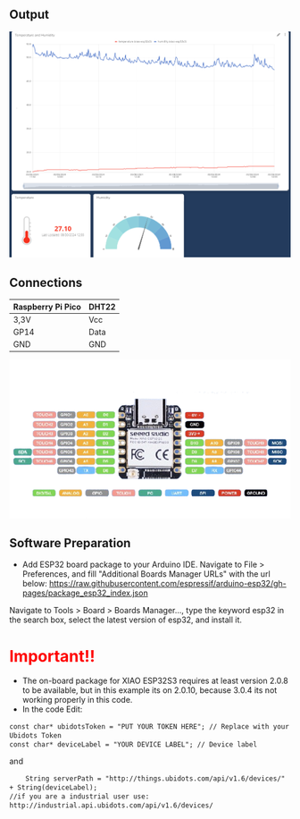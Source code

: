 ## Output
![](https://github.com/DochevM/Seeed-Studio-XIAO-ESP32S3/blob/main/Documents/Output_Ubidots.png)

## Connections

| Raspberry Pi Pico  |       DHT22        |
| ------------------ | -------------------|
| 3,3V               | Vcc                |
| GP14               | Data               |
| GND                | GND                |


![alt text](https://github.com/DochevM/Seeed-Studio-XIAO-ESP32S3/blob/main/Documents/_XIAO_ESP32_Pinout.png)

## Software Preparation

- Add ESP32 board package to your Arduino IDE.
 Navigate to File > Preferences, and fill "Additional Boards Manager URLs" with the url below: https://raw.githubusercontent.com/espressif/arduino-esp32/gh-pages/package_esp32_index.json

 Navigate to Tools > Board > Boards Manager..., type the keyword esp32 in the search box, select the latest version of esp32, and install it.

 # <span style="color:red;">Important!!</span>
- The on-board package for XIAO ESP32S3 requires at least version 2.0.8 to be available, but in this example its on 2.0.10, because 3.0.4 its not working properly in this code.
- In the code Edit: 
```
const char* ubidotsToken = "PUT YOUR TOKEN HERE"; // Replace with your Ubidots Token
const char* deviceLabel = "YOUR DEVICE LABEL"; // Device label
```
and 
```
    String serverPath = "http://things.ubidots.com/api/v1.6/devices/" + String(deviceLabel);
//if you are a industrial user use: http://industrial.api.ubidots.com/api/v1.6/devices/
```
